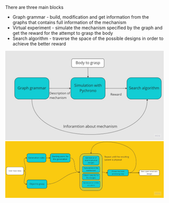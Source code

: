 
There are three main blocks 
* Graph grammar - build, modification and get information from the graphs that contains full information of the mechanism
* Virtual experiment - simulate the mechanism specified by the graph and get the reward for the attempt to grasp the body
* Search algorithm - traverse the space of the possible designs in order to achieve the better reward

![project_algorithm](general_scheme.jpg)
![project_general](Algorithm_scheme.jpg)
